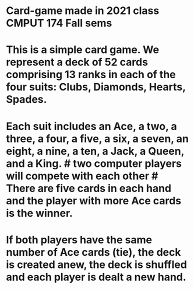 # Card-game made in 2021 class CMPUT 174 Fall sems
#  This is a simple card game. We represent a deck of 52 cards comprising 13 ranks in each of the four suits: Clubs, Diamonds, Hearts, Spades.
#  Each suit includes an Ace, a two, a three, a four, a five, a six, a seven, an eight, a nine, a ten, a Jack, a Queen, and a King.  # two computer players will compete with each other # There are five cards in each hand and the player with more Ace cards is the winner.  
# If both players have the same number of Ace cards (tie), the deck is created anew, the deck is shuffled and each player is dealt a new hand.
